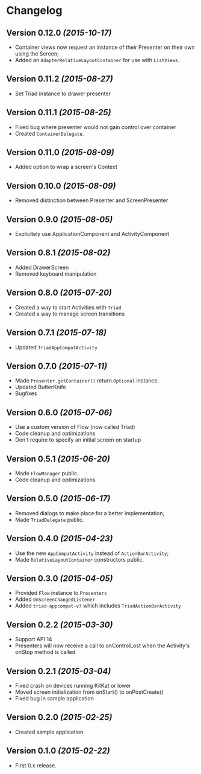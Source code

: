 # Changelog

Version 0.12.0 *(2015-10-17)*
-----------------------------------

 * Container views now request an instance of their Presenter on their own using the Screen;
 * Added an `AdapterRelativeLayoutContainer` for use with `ListViews`.

Version 0.11.2 *(2015-08-27)*
-----------------------------------

 * Set Triad instance to drawer presenter

Version 0.11.1 *(2015-08-25)*
-----------------------------------

 * Fixed bug where presenter would not gain control over container
 * Created `ContainerDelegate`.

Version 0.11.0 *(2015-08-09)*
-----------------------------------

 * Added option to wrap a screen's Context

Version 0.10.0 *(2015-08-09)*
-----------------------------------

 * Removed distinction between Presenter and ScreenPresenter

Version 0.9.0 *(2015-08-05)*
-----------------------------------

 * Explicitely use ApplicationComponent and ActivityComponent

Version 0.8.1 *(2015-08-02)*
-----------------------------------

 * Added DrawerScreen
 * Removed keyboard manipulation

Version 0.8.0 *(2015-07-20)*
-----------------------------------

 * Created a way to start Activities with `Triad`
 * Created a way to manage screen transitions

Version 0.7.1 *(2015-07-18)*
-----------------------------------

 * Updated `TriadAppCompatActivity`

Version 0.7.0 *(2015-07-11)*
-----------------------------------

 * Made `Presenter.getContainer()` return `Optional` instance.
 * Updated ButterKnife
 * Bugfixes

Version 0.6.0 *(2015-07-06)*
-----------------------------------

 * Use a custom version of Flow (now called Triad)
 * Code cleanup and optimizations
 * Don't require to specify an initial screen on startup

Version 0.5.1 *(2015-06-20)*
-----------------------------------

 * Made `FlowManager` public.
 * Code cleanup and optimizations

Version 0.5.0 *(2015-06-17)*
-----------------------------------

 * Removed dialogs to make place for a better implementation;
 * Made `TriadDelegate` public.


Version 0.4.0 *(2015-04-23)*
-----------------------------------

 * Use the new `AppCompatActivity` instead of `ActionBarActivity`;
 * Made `RelativeLayoutContainer` constructors public.

Version 0.3.0 *(2015-04-05)*
-----------------------------------

 * Provided `Flow` instance to `Presenters`
 * Added `OnScreenChangedListener`
 * Added `triad-appcompat-v7` which includes `TriadActionBarActivity`

Version 0.2.2 *(2015-03-30)*
-----------------------------------

 * Support API 14
 * Presenters will now receive a call to onControlLost when the Activity's onStop method is called


Version 0.2.1 *(2015-03-04)*
-----------------------------------

 * Fixed crash on devices running KitKat or lower
 * Moved screen initialization from onStart() to onPostCreate()
 * Fixed bug in sample application

Version 0.2.0 *(2015-02-25)*
-----------------------------------

 * Created sample application

Version 0.1.0 *(2015-02-22)*
-----------------------------------

 * First 0.x release.
